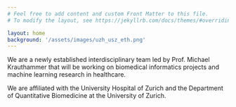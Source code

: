 ```yaml
---
# Feel free to add content and custom Front Matter to this file.
# To modify the layout, see https://jekyllrb.com/docs/themes/#overriding-theme-defaults

layout: home
background: '/assets/images/uzh_usz_eth.png'
---
```


We are a newly established interdisciplinary team led by Prof. Michael Krauthammer that will be working on biomedical informatics projects and machine learning research in healthcare.

We are affiliated with the University Hospital of Zurich and the Department of Quantitative Biomedicine at the University of Zurich.

